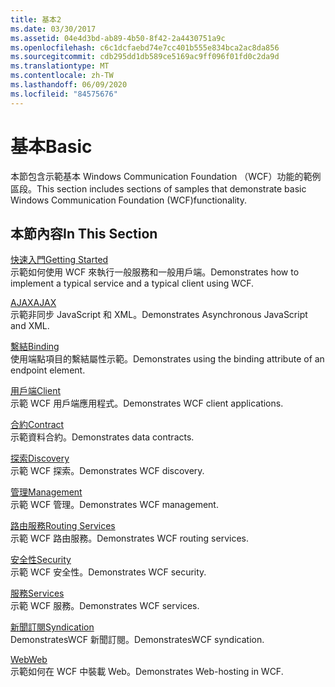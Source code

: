 ```yaml
---
title: 基本2
ms.date: 03/30/2017
ms.assetid: 04e4d3bd-ab89-4b50-8f42-2a4430751a9c
ms.openlocfilehash: c6c1dcfaebd74e7cc401b555e834bca2ac8da856
ms.sourcegitcommit: cdb295dd1db589ce5169ac9ff096f01fd0c2da9d
ms.translationtype: MT
ms.contentlocale: zh-TW
ms.lasthandoff: 06/09/2020
ms.locfileid: "84575676"
---
```

# <a name="basic"></a><span data-ttu-id="8e323-102">基本</span><span class="sxs-lookup"><span data-stu-id="8e323-102">Basic</span></span>
<span data-ttu-id="8e323-103">本節包含示範基本 Windows Communication Foundation （WCF）功能的範例區段。</span><span class="sxs-lookup"><span data-stu-id="8e323-103">This section includes sections of samples that demonstrate basic Windows Communication Foundation (WCF)functionality.</span></span>  
  
## <a name="in-this-section"></a><span data-ttu-id="8e323-104">本節內容</span><span class="sxs-lookup"><span data-stu-id="8e323-104">In This Section</span></span>  
 [<span data-ttu-id="8e323-105">快速入門</span><span class="sxs-lookup"><span data-stu-id="8e323-105">Getting Started</span></span>](getting-started-sample.md)  
 <span data-ttu-id="8e323-106">示範如何使用 WCF 來執行一般服務和一般用戶端。</span><span class="sxs-lookup"><span data-stu-id="8e323-106">Demonstrates how to implement a typical service and a typical client using WCF.</span></span>  
  
 [<span data-ttu-id="8e323-107">AJAX</span><span class="sxs-lookup"><span data-stu-id="8e323-107">AJAX</span></span>](ajax.md)  
 <span data-ttu-id="8e323-108">示範非同步 JavaScript 和 XML。</span><span class="sxs-lookup"><span data-stu-id="8e323-108">Demonstrates Asynchronous JavaScript and XML.</span></span>  
  
 [<span data-ttu-id="8e323-109">繫結</span><span class="sxs-lookup"><span data-stu-id="8e323-109">Binding</span></span>](binding.md)  
 <span data-ttu-id="8e323-110">使用端點項目的繫結屬性示範。</span><span class="sxs-lookup"><span data-stu-id="8e323-110">Demonstrates using the binding attribute of an endpoint element.</span></span>  
  
 [<span data-ttu-id="8e323-111">用戶端</span><span class="sxs-lookup"><span data-stu-id="8e323-111">Client</span></span>](client.md)  
 <span data-ttu-id="8e323-112">示範 WCF 用戶端應用程式。</span><span class="sxs-lookup"><span data-stu-id="8e323-112">Demonstrates WCF client applications.</span></span>  
  
 [<span data-ttu-id="8e323-113">合約</span><span class="sxs-lookup"><span data-stu-id="8e323-113">Contract</span></span>](contract.md)  
 <span data-ttu-id="8e323-114">示範資料合約。</span><span class="sxs-lookup"><span data-stu-id="8e323-114">Demonstrates data contracts.</span></span>  
  
 [<span data-ttu-id="8e323-115">探索</span><span class="sxs-lookup"><span data-stu-id="8e323-115">Discovery</span></span>](discovery-samples.md)  
 <span data-ttu-id="8e323-116">示範 WCF 探索。</span><span class="sxs-lookup"><span data-stu-id="8e323-116">Demonstrates WCF discovery.</span></span>  
  
 [<span data-ttu-id="8e323-117">管理</span><span class="sxs-lookup"><span data-stu-id="8e323-117">Management</span></span>](management.md)  
 <span data-ttu-id="8e323-118">示範 WCF 管理。</span><span class="sxs-lookup"><span data-stu-id="8e323-118">Demonstrates WCF management.</span></span>  
  
 [<span data-ttu-id="8e323-119">路由服務</span><span class="sxs-lookup"><span data-stu-id="8e323-119">Routing Services</span></span>](routing-services.md)  
 <span data-ttu-id="8e323-120">示範 WCF 路由服務。</span><span class="sxs-lookup"><span data-stu-id="8e323-120">Demonstrates WCF routing services.</span></span>  
  
 [<span data-ttu-id="8e323-121">安全性</span><span class="sxs-lookup"><span data-stu-id="8e323-121">Security</span></span>](security-in-wcf.md)  
 <span data-ttu-id="8e323-122">示範 WCF 安全性。</span><span class="sxs-lookup"><span data-stu-id="8e323-122">Demonstrates WCF security.</span></span>  
  
 [<span data-ttu-id="8e323-123">服務</span><span class="sxs-lookup"><span data-stu-id="8e323-123">Services</span></span>](services.md)  
 <span data-ttu-id="8e323-124">示範 WCF 服務。</span><span class="sxs-lookup"><span data-stu-id="8e323-124">Demonstrates WCF services.</span></span>  
  
 [<span data-ttu-id="8e323-125">新聞訂閱</span><span class="sxs-lookup"><span data-stu-id="8e323-125">Syndication</span></span>](syndication.md)  
 <span data-ttu-id="8e323-126">DemonstratesWCF 新聞訂閱。</span><span class="sxs-lookup"><span data-stu-id="8e323-126">DemonstratesWCF syndication.</span></span>  
  
 [<span data-ttu-id="8e323-127">Web</span><span class="sxs-lookup"><span data-stu-id="8e323-127">Web</span></span>](web.md)  
 <span data-ttu-id="8e323-128">示範如何在 WCF 中裝載 Web。</span><span class="sxs-lookup"><span data-stu-id="8e323-128">Demonstrates Web-hosting in WCF.</span></span>
